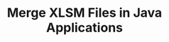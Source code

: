 ---
############################# Static ############################
layout: "autogen"
draft: false
path: "merger/java/xlsm/"
otherformats: BMP CSV DOC DOCM DOCX DOT DOTM DOTX EPUB HTML MHT MHTML ODP ODS ODT OTP OTT PDF PNG POTM POTX PPS PPSM PPSX PPT PPTM PPTX PS RTF TEX TIF TIFF TSV TXT VDX VSDM VSDX VSSM VSSX VSTM VSTX VSX VTX XLAM XLS XLSB XLSX XLT XLTM XLTX XPS

############################# Head ############################
head_title: "Merge XLSM Files via Java & J2SE Documents Merger API"
head_description: "Merge multiple XLSM files into a single file using Java documents merger API with all data, style and formatting as the source documents."

############################# Header ############################
title: "Merge XLSM Files in Java Applications"
description: "Merge multiple XLSM files into a single file using Java documents merger API. Merge selected pages or page ranges from various source documents into a single resultant document with all data, style and formatting as the source documents."

############################# SubMenu ############################
submenu:
    enable: true

############################# About ############################
about:
    enable: true
    title: "GroupDocs.Merger for Java API"
    content: |
        GroupDocs.Merger for Java library offers a simple solution to safely merge & split between a wide range of document formats including PDF, Microsoft Office (Word, Excel, PowerPoint, OneNote), OpenDocument, HTML, images and many others within .NET applications. By adding just a few lines of the code, perform several document operations such as move, remove, rotate, swap, extract or change the orientation of pages within the documents. The documents merging API also supports previewing document pages as an image to analyse the document structure, formatting and content on the page.
        
        GroupDocs.Merger APIs are well supported on all major operating systems and Java versions including J2SE 7.0 (1.7), J2SE 8.0 (1.8) and Java 10.

############################# Steps ############################
steps:
    enable: true
    title_left: "Merge Two or More XLSM Files in Java"
    content_left: |
        [GroupDocs.Merger](/merger/java/) makes it easy for Java developers to merge multiple XLSM files by implementing a few easy steps.

        *   Create an instance of **Merger** class and load XLSM file.
        *   Call **Join** method of **Merger** class instance and load another XLSM file.
        *   Call **Save** method of **Merger** class instance to save the merged document.
        
    title_right: "System Requirements"
    content_right: |
        Before executing the code example below, please make sure that you have the following prerequisites installed on your system.

        *   Operating Systems: Microsoft Windows, Linux, MacOS
        *   Development Environments: NetBeans, IntelliJ IDEA, Eclipse
        *   Frameworks: Java 7 (1.7) and above
        *   Download the latest version of GroupDocs.Merger for Java from [Maven](https://repository.groupdocs.com/webapp/#/artifacts/browse/tree/General/repo/com/groupdocs/groupdocs-merger)
        
    code: |
        ```java
        // Merge XLSM files using GroupDocs.Merger for Java API
        // Instantiate Merger with input XLSM document
        Merger merger = new Merger("input_1.xlsm");
        
        // Call Join method of Merger class instance and pass second source document path
        merger.join("input_2.xlsm");
            
        // Call Save method of Merger class instance to save merged document
        merger.save("merged-file.xlsm");        
        ```        


demos:
    enable: true
        

about_formats:
    enable: true


more_formats:
    enable: true


back_to_top:
    enable: true
---